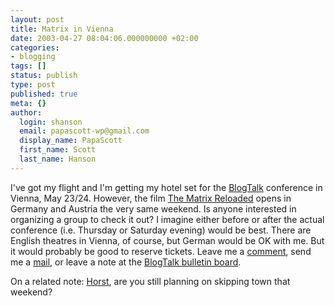 ```yaml
---
layout: post
title: Matrix in Vienna
date: 2003-04-27 08:04:06.000000000 +02:00
categories:
- blogging
tags: []
status: publish
type: post
published: true
meta: {}
author:
  login: shanson
  email: papascott-wp@gmail.com
  display_name: PapaScott
  first_name: Scott
  last_name: Hanson
---
```

<p>I've got my flight and I'm getting my hotel set for the <a title="BlogTalk - A European Weblog-Conference" href="http://blogtalk.net/">BlogTalk</a> conference in Vienna, May 23/24. However, the film <a title="The Matrix Reloaded" href="http://whatisthematrix.warnerbros.com/">The Matrix Reloaded</a> opens in Germany and Austria the very same weekend. Is anyone interested in organizing a group to check it out? I imagine either before or after the actual conference (i.e. Thursday or Saturday evening) would be best. There are English theatres in Vienna, of course, but German would be OK with me. But it would probably be good to reserve tickets. Leave me a <a href="/2003/04/27/2156.php">comment</a>, send me a <a href="&#109;&#97;&#105;&#108;&#116;&#111;&#58;&#115;&#104;&#97;&#110;&#115;&#111;&#110;&#64;&#115;&#104;&#99;&#111;&#110;&#46;&#99;&#111;&#109;">mail</a>, or leave a note at the <a title="Bloggers at Blogtalk - QuickTopic bulletin board" href="http://www.quicktopic.com/21/H/x5bvCiC6qMs">BlogTalk bulletin board</a>.</p>
<p>On a related note: <a title="The Aardvark Speaks :: Horst Prillinger's weblog" href="http://mailbox.univie.ac.at/~prillih3/blog/">Horst</a>, are you still planning  on skipping town that weekend?</p>
